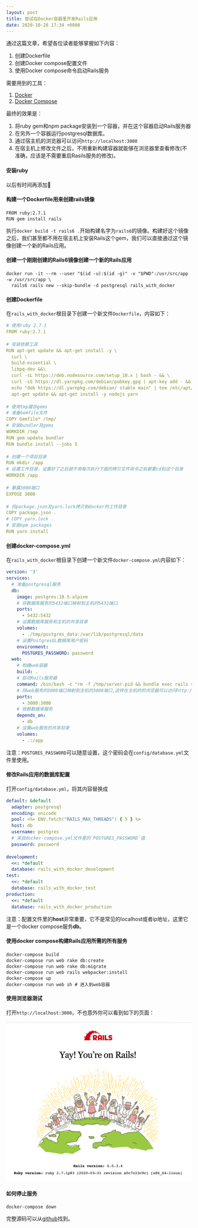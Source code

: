```yaml
---
layout: post
title: 尝试在Docker容器里开发Rails应用
date: 2020-10-28 17:34 +0800
---
```


通过这篇文章，希望各位读者能够掌握如下内容：

1. 创建Dockerfile
2. 创建Docker compose配置文件
3. 使用Docker compose命令启动Rails服务

需要用到的工具：

1. [Docker](https://docs.docker.com/engine/install/)
2. [Docker Compose](https://docs.docker.com/compose/install/)

最终的效果是：

1. 将ruby gem和npm package安装到一个容器，并在这个容器启动Rails服务器
2. 在另外一个容器运行postgresql数据库。
3. 通过宿主机的浏览器可以访问`http://localhost:3000`
4. 在宿主机上修改文件之后，不用重新构建容器就能够在浏览器里查看修改(不准确，应该是不需要重启Rasils服务的修改)。

#### 安装ruby

以后有时间再添加:dog:
#### 构建一个Dockerfile用来创建rails镜像
```
FROM ruby:2.7.1
RUN gem install rails
```
执行`docker build -t rails6 .`开始构建名字为`rails6`的镜像。构建好这个镜像之后，我们甚至都不用在宿主机上安装Rails这个gem，我们可以直接通过这个镜像创建一个新的Rails应用。

#### 创建一个刚刚创建的Rails6镜像创建一个新的Rails应用

```shell
docker run -it --rm --user "$(id -u):$(id -g)" -v "$PWD":/usr/src/app -w /usr/src/app \
  rails6 rails new --skip-bundle -d postgresql rails_with_docker
```

#### 创建Dockerfile

在`rails_with_docker`根目录下创建一个新文件`Dockerfile`，内容如下：

```yaml
# 使用ruby 2.7.1
FROM ruby:2.7.1

# 安装依赖工具
RUN apt-get update && apt-get install -y \
  curl \
  build-essential \
  libpq-dev &&\
  curl -sL https://deb.nodesource.com/setup_10.x | bash - && \
  curl -sS https://dl.yarnpkg.com/debian/pubkey.gpg | apt-key add - && \
  echo "deb https://dl.yarnpkg.com/debian/ stable main" | tee /etc/apt/sources.list.d/yarn.list && \
  apt-get update && apt-get install -y nodejs yarn

# 使用tmp缓存gems
# 准备Gemfile文件
COPY Gemfile* /tmp/
# 安装bundler及gems
WORKDIR /tmp
RUN gem update bundler
RUN bundle install --jobs 5

# 创建一个项目目录
RUN mkdir /app
# 设置工作目录，设置好了之后就不用每次执行下面的拷贝文件命令之前都要cd到这个目录
WORKDIR /app

# 暴露3000端口
EXPOSE 3000

# 将package.json及yarn.lock拷贝到docker的工作目录
COPY package.json .
# COPY yarn.lock .
# 安装npm packages
RUN yarn install
```

#### 创建docker-compose.yml

在`rails_with_docker`根目录下创建一个新文件`docker-compose.yml`内容如下：

```yaml
version: '3'
services:
  # 准备postgresql服务
  db:
    image: postgres:10.5-alpine
    # 将数据库服务的5432端口映射到主机的5432端口
    ports:
      - 5432:5432
    # 设置数据库服务和主机的共享目录
    volumes:
      - ./tmp/postgres_data:/var/lib/postgresql/data
    # 设置PostgresQL数据库用户密码
    environment:
      POSTGRES_PASSWORD: password
  web:
    # 构建web容器
    build: .
    # 启动Rails服务器
    command: /bin/bash -c "rm -f /tmp/server.pid && bundle exec rails server -b 0.0.0.0 -P /tmp/server.pid"
    # 将web服务的3000端口映射到主机的3000端口,这样在主机的的浏览器可以访问http://localhost:3000
    ports:
      - 3000:3000
    # 依赖数据库服务
    depends_on:
      - db
    # 设置web服务的共享目录
    volumes:
      - .:/app
```

注意：`POSTGRES_PASSWORD`可以随意设置，这个密码会在`config/database.yml`文件里使用。

#### 修改Rails应用的数据库配置

打开`config/database.yml`，将其内容替换成

````yaml
default: &default
  adapter: postgresql
  encoding: unicode
  pool: <%= ENV.fetch("RAILS_MAX_THREADS") { 5 } %>
  host: db
  username: postgres
  # 来自docker-compose.yml文件里的`POSTGRES_PASSWORD`值
  password: password

development:
  <<: *default
  database: rails_with_docker_development
test:
  <<: *default
  database: rails_with_docker_test
production:
  <<: *default
  database: rails_with_docker_production
````
注意：配置文件里的**host**非常重要，它不是常见的localhost或者ip地址，这里它是一个docker compose服务**db**。
#### 使用docker compose构建Rails应用所需的所有服务

```shell
docker-compose build
docker-compose run web rake db:create
docker-compose run web rake db:migrate
docker-compose run web rails webpacker:install
docker-compose up
docker-compose run web sh # 进入到web容器
```

#### 使用浏览器测试

打开`http://localhost:3000`，不也意外你可以看到如下的页面：

![home-page-of-rails-in-docker.png](/images/home-page-of-rails-in-docker.png)

#### 如何停止服务

```
docker-compose down
```

完整源码可以从[github](https://github.com/yyandrew/docker-demo/tree/rails-app-in-docker)找到。
